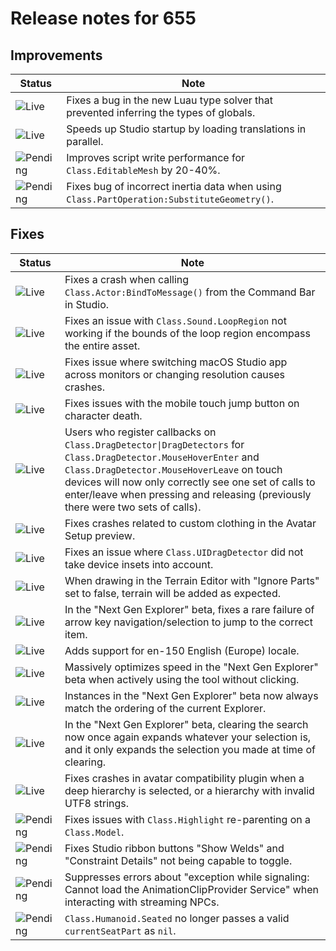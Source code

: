 # Release notes for 655

## Improvements

| Status | Note |
|--------|------|
| ![Live](https://img.shields.io/badge/Live-009E57?style=flat)  | Fixes a bug in the new Luau type solver that prevented inferring the types of globals. |
| ![Live](https://img.shields.io/badge/Live-009E57?style=flat)  | Speeds up Studio startup by loading translations in parallel. |
| ![Pending](https://img.shields.io/badge/Pending-DEA517?style=flat)  | Improves script write performance for <code>Class.EditableMesh</code> by 20-40%. |
| ![Pending](https://img.shields.io/badge/Pending-DEA517?style=flat)  | Fixes bug of incorrect inertia data when using <code>Class.PartOperation:SubstituteGeometry()</code>. |
## Fixes

| Status | Note |
|--------|------|
| ![Live](https://img.shields.io/badge/Live-009E57?style=flat)  | Fixes a crash when calling <code>Class.Actor:BindToMessage()</code> from the Command Bar in Studio. |
| ![Live](https://img.shields.io/badge/Live-009E57?style=flat)  | Fixes an issue with <code>Class.Sound.LoopRegion</code> not working if the bounds of the loop region encompass the entire asset. |
| ![Live](https://img.shields.io/badge/Live-009E57?style=flat)  | Fixes issue where switching macOS Studio app across monitors or changing resolution causes crashes. |
| ![Live](https://img.shields.io/badge/Live-009E57?style=flat)  | Fixes issues with the mobile touch jump button on character death. |
| ![Live](https://img.shields.io/badge/Live-009E57?style=flat)  | Users who register callbacks on <code>Class.DragDetector\|DragDetectors</code> for <code>Class.DragDetector.MouseHoverEnter</code> and <code>Class.DragDetector.MouseHoverLeave</code> on touch devices will now only correctly see one set of calls to enter/leave when pressing and releasing (previously there were two sets of calls). |
| ![Live](https://img.shields.io/badge/Live-009E57?style=flat)  | Fixes crashes related to custom clothing in the Avatar Setup preview. |
| ![Live](https://img.shields.io/badge/Live-009E57?style=flat)  | Fixes an issue where <code>Class.UIDragDetector</code> did not take device insets into account. |
| ![Live](https://img.shields.io/badge/Live-009E57?style=flat)  | When drawing in the Terrain Editor with "Ignore Parts" set to false, terrain will be added as expected. |
| ![Live](https://img.shields.io/badge/Live-009E57?style=flat)  | In the "Next Gen Explorer" beta, fixes a rare failure of arrow key navigation/selection to jump to the correct item. |
| ![Live](https://img.shields.io/badge/Live-009E57?style=flat)  | Adds support for en-150 English (Europe) locale. |
| ![Live](https://img.shields.io/badge/Live-009E57?style=flat)  | Massively optimizes speed in the "Next Gen Explorer" beta when actively using the tool without clicking. |
| ![Live](https://img.shields.io/badge/Live-009E57?style=flat)  | Instances in the "Next Gen Explorer" beta now always match the ordering of the current Explorer. |
| ![Live](https://img.shields.io/badge/Live-009E57?style=flat)  | In the "Next Gen Explorer" beta, clearing the search now once again expands whatever your selection is, and it only expands the selection you made at time of clearing. |
| ![Live](https://img.shields.io/badge/Live-009E57?style=flat)  | Fixes crashes in avatar compatibility plugin when a deep hierarchy is selected, or a hierarchy with invalid UTF8 strings. |
| ![Pending](https://img.shields.io/badge/Pending-DEA517?style=flat)  | Fixes issues with <code>Class.Highlight</code> re-parenting on a <code>Class.Model</code>. |
| ![Pending](https://img.shields.io/badge/Pending-DEA517?style=flat)  | Fixes Studio ribbon buttons "Show Welds" and "Constraint Details" not being capable to toggle. |
| ![Pending](https://img.shields.io/badge/Pending-DEA517?style=flat)  | Suppresses errors about "exception while signaling: Cannot load the AnimationClipProvider Service" when interacting with streaming NPCs. |
| ![Pending](https://img.shields.io/badge/Pending-DEA517?style=flat)  | <code>Class.Humanoid.Seated</code> no longer passes a valid <code>currentSeatPart</code> as <code>nil</code>. |
